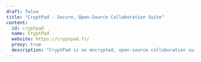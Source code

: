 ```yaml
---
draft: false
title: "CryptPad - Secure, Open-Source Collaboration Suite"
content:
  id: cryptpad
  name: CryptPad
  website: https://cryptpad.fr/
  proxy: true
  description: "CryptPad is an encrypted, open-source collaboration suite offering real-time document editing, organizational tools, and unmatched privacy."
---
```

